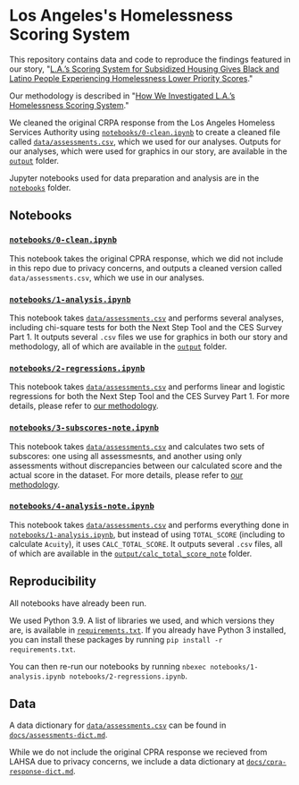 # Los Angeles's Homelessness Scoring System

This repository contains data and code to reproduce the findings featured in our story, "[L.A.’s Scoring System for Subsidized Housing Gives Black and Latino People Experiencing Homelessness Lower Priority Scores](https://themarkup.org/investigation/2023/02/28/l-a-s-scoring-system-for-subsidized-housing-gives-black-and-latino-people-experiencing-homelessness-lower-priority-scores)."

Our methodology is described in "[How We Investigated L.A.’s Homelessness Scoring System](https://themarkup.org/show-your-work/2023/02/28/how-we-investigated-l-a-s-homelessness-scoring-system)."

We cleaned the original CRPA response from the Los Angeles Homeless Services Authority using [`notebooks/0-clean.ipynb`](notebooks/0-clean.ipynb) to create a cleaned file called [`data/assessments.csv`](data/assessments.csv), which we used for our analyses. Outputs for our analyses, which were used for graphics in our story, are available in the [`output`](output) folder.

Jupyter notebooks used for data preparation and analysis are in the [`notebooks`](notebooks) folder.

## Notebooks

### [`notebooks/0-clean.ipynb`](notebooks/0-clean.ipynb)

This notebook takes the original CPRA response, which we did not include in this repo due to privacy concerns, and outputs a cleaned version called `data/assessments.csv`, which we use in our analyses. 

### [`notebooks/1-analysis.ipynb`](notebooks/1-analysis.ipynb)

This notebook takes [`data/assessments.csv`](data/assessments.csv) and performs several analyses, including chi-square tests for both the Next Step Tool and the CES Survey Part 1. It outputs several `.csv` files we use for graphics in both our story and methodology, all of which are available in the [`output`](output) folder.

### [`notebooks/2-regressions.ipynb`](notebooks/2-regressions.ipynb)

This notebook takes [`data/assessments.csv`](data/assessments.csv) and performs linear and logistic regressions for both the Next Step Tool and the CES Survey Part 1. For more details, please refer to [our methodology](TK).

### [`notebooks/3-subscores-note.ipynb`](notebooks/3-subscores-note.ipynb)
This notebook takes [`data/assessments.csv`](data/assessments.csv) and calculates two sets of subscores: one using all assessmesnts, and another using only assessments without discrepancies between our calculated score and the actual score in the dataset. For more details, please refer to [our methodology](TK).


### [`notebooks/4-analysis-note.ipynb`](notebooks/4-analysis-note.ipynb)
This notebook takes [`data/assessments.csv`](data/assessments.csv) and performs everything done in [`notebooks/1-analysis.ipynb`](notebooks/1-analysis.ipynb), but instead of using `TOTAL_SCORE` (including to calculate `Acuity`), it uses `CALC_TOTAL_SCORE`. It outputs several `.csv` files, all of which are available in the [`output/calc_total_score_note`](output/calc_total_score_note) folder.



## Reproducibility

All notebooks have already been run. 

We used Python 3.9. A list of libraries we used, and which versions they are, is available in [`requirements.txt`](requirements.txt). If you already have Python 3 installed, you can install these packages by running `pip install -r requirements.txt`.

You can then re-run our notebooks by running `nbexec notebooks/1-analysis.ipynb notebooks/2-regressions.ipynb`.

## Data

A data dictionary for [`data/assessments.csv`](data/assessments.csv) can be found in [`docs/assessments-dict.md`](docs/assessments-dict.md). 

While we do not include the original CPRA response we recieved from LAHSA due to privacy concerns, we include a data dictionary at [`docs/cpra-response-dict.md`](docs/cpra-response-dict.md).
